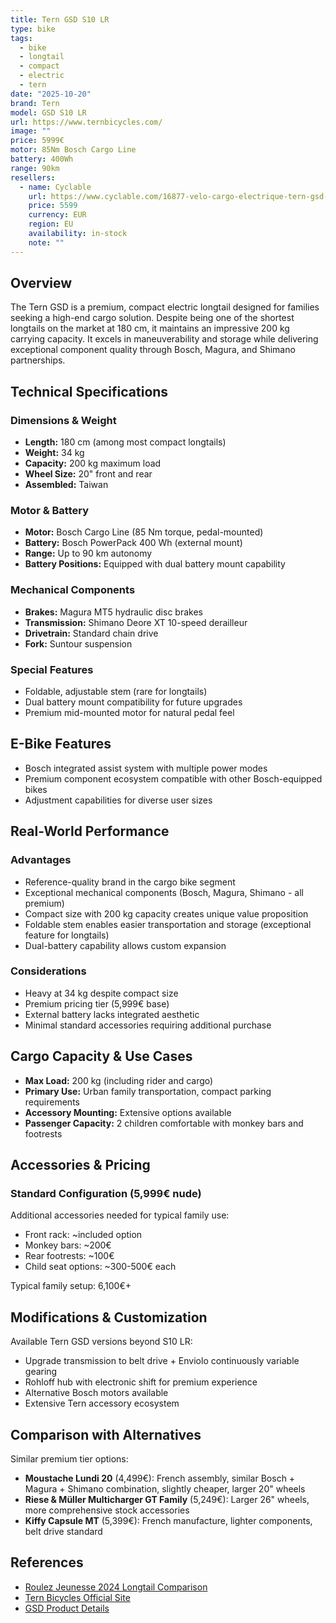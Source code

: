 ```yaml
---
title: Tern GSD S10 LR
type: bike
tags:
  - bike
  - longtail
  - compact
  - electric
  - tern
date: "2025-10-20"
brand: Tern
model: GSD S10 LR
url: https://www.ternbicycles.com/
image: ""
price: 5999€
motor: 85Nm Bosch Cargo Line
battery: 400Wh
range: 90km
resellers:
  - name: Cyclable
    url: https://www.cyclable.com/16877-velo-cargo-electrique-tern-gsd-s10-lr.html
    price: 5599
    currency: EUR
    region: EU
    availability: in-stock
    note: ""
---
```


## Overview

The Tern GSD is a premium, compact electric longtail designed for families seeking a high-end cargo solution. Despite being one of the shortest longtails on the market at 180 cm, it maintains an impressive 200 kg carrying capacity. It excels in maneuverability and storage while delivering exceptional component quality through Bosch, Magura, and Shimano partnerships.

## Technical Specifications

<!-- BIKE_SPECS_TABLE_START -->
<!-- BIKE_SPECS_TABLE_END -->

### Dimensions & Weight

- **Length:** 180 cm (among most compact longtails)
- **Weight:** 34 kg
- **Capacity:** 200 kg maximum load
- **Wheel Size:** 20" front and rear
- **Assembled:** Taiwan

### Motor & Battery

- **Motor:** Bosch Cargo Line (85 Nm torque, pedal-mounted)
- **Battery:** Bosch PowerPack 400 Wh (external mount)
- **Range:** Up to 90 km autonomy
- **Battery Positions:** Equipped with dual battery mount capability

### Mechanical Components

- **Brakes:** Magura MT5 hydraulic disc brakes
- **Transmission:** Shimano Deore XT 10-speed derailleur
- **Drivetrain:** Standard chain drive
- **Fork:** Suntour suspension

### Special Features

- Foldable, adjustable stem (rare for longtails)
- Dual battery mount compatibility for future upgrades
- Premium mid-mounted motor for natural pedal feel

## E-Bike Features

- Bosch integrated assist system with multiple power modes
- Premium component ecosystem compatible with other Bosch-equipped bikes
- Adjustment capabilities for diverse user sizes

## Real-World Performance

### Advantages

- Reference-quality brand in the cargo bike segment
- Exceptional mechanical components (Bosch, Magura, Shimano - all premium)
- Compact size with 200 kg capacity creates unique value proposition
- Foldable stem enables easier transportation and storage (exceptional feature for longtails)
- Dual-battery capability allows custom expansion

### Considerations

- Heavy at 34 kg despite compact size
- Premium pricing tier (5,999€ base)
- External battery lacks integrated aesthetic
- Minimal standard accessories requiring additional purchase

## Cargo Capacity & Use Cases

- **Max Load:** 200 kg (including rider and cargo)
- **Primary Use:** Urban family transportation, compact parking requirements
- **Accessory Mounting:** Extensive options available
- **Passenger Capacity:** 2 children comfortable with monkey bars and footrests

## Accessories & Pricing

### Standard Configuration (5,999€ nude)

Additional accessories needed for typical family use:

- Front rack: ~included option
- Monkey bars: ~200€
- Rear footrests: ~100€
- Child seat options: ~300-500€ each

Typical family setup: 6,100€+

## Modifications & Customization

Available Tern GSD versions beyond S10 LR:

- Upgrade transmission to belt drive + Enviolo continuously variable gearing
- Rohloff hub with electronic shift for premium experience
- Alternative Bosch motors available
- Extensive Tern accessory ecosystem

## Comparison with Alternatives

Similar premium tier options:

- **Moustache Lundi 20** (4,499€): French assembly, similar Bosch + Magura + Shimano combination, slightly cheaper, larger 20" wheels
- **Riese & Müller Multicharger GT Family** (5,249€): Larger 26" wheels, more comprehensive stock accessories
- **Kiffy Capsule MT** (5,399€): French manufacture, lighter components, belt drive standard

## References

- [Roulez Jeunesse 2024 Longtail Comparison](https://blog.roulezjeunesse.com/comparatif-2023-des-meilleurs-velos-longtails-electriques/)
- [Tern Bicycles Official Site](https://www.ternbicycles.com/)
- [GSD Product Details](https://www.ternbicycles.com/en/bikes/cargo)
